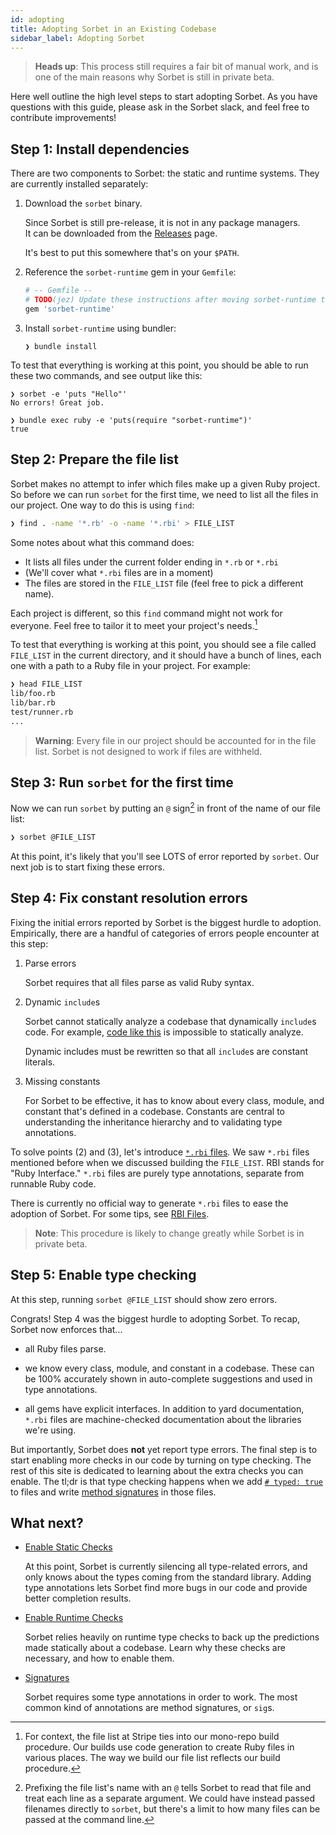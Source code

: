 ```yaml
---
id: adopting
title: Adopting Sorbet in an Existing Codebase
sidebar_label: Adopting Sorbet
---
```


> **Heads up**: This process still requires a fair bit of manual work, and is
> one of the main reasons why Sorbet is still in private beta.

Here well outline the high level steps to start adopting Sorbet. As you have
questions with this guide, please ask in the Sorbet slack, and feel free to
contribute improvements!


## Step 1: Install dependencies

<!-- TODO(jez) How to install sorbet from a package manager / gem -->

There are two components to Sorbet: the static and runtime systems. They are
currently installed separately:

1.  Download the `sorbet` binary.

    Since Sorbet is still pre-release, it is not in any package managers.\
    It can be downloaded from the [Releases] page.

    It's best to put this somewhere that's on your `$PATH`.

1.  Reference the `sorbet-runtime` gem in your `Gemfile`:

    ```ruby
    # -- Gemfile --
    # TODO(jez) Update these instructions after moving sorbet-runtime to monorepo
    gem 'sorbet-runtime'
    ```

1.  Install `sorbet-runtime` using bundler:

    ```shell
    ❯ bundle install
    ```

[Releases]: https://github.com/stripe/sorbet/releases

To test that everything is working at this point, you should be able to run
these two commands, and see output like this:

```plain
❯ sorbet -e 'puts "Hello"'
No errors! Great job.
```

```plain
❯ bundle exec ruby -e 'puts(require "sorbet-runtime")'
true
```


## Step 2: Prepare the file list

Sorbet makes no attempt to infer which files make up a given Ruby project. So
before we can run `sorbet` for the first time, we need to list all the files in
our project. One way to do this is using `find`:

```bash
❯ find . -name '*.rb' -o -name '*.rbi' > FILE_LIST
```

Some notes about what this command does:

- It lists all files under the current folder ending in `*.rb` or `*.rbi`
- (We'll cover what `*.rbi` files are in a moment)
- The files are stored in the `FILE_LIST` file (feel free to pick a different
  name).

Each project is different, so this `find` command might not work for everyone.
Feel free to tailor it to meet your project's needs.[^file-list]

[^file-list]: For context, the file list at Stripe ties into our mono-repo build
procedure. Our builds use code generation to create Ruby files in various
places. The way we build our file list reflects our build procedure.

To test that everything is working at this point, you should see a file called
`FILE_LIST` in the current directory, and it should have a bunch of lines, each
one with a path to a Ruby file in your project. For example:

```bash
❯ head FILE_LIST
lib/foo.rb
lib/bar.rb
test/runner.rb
...
```

> **Warning**: Every file in our project should be accounted for in the file
> list. Sorbet is not designed to work if files are withheld.


## Step 3: Run `sorbet` for the first time

Now we can run `sorbet` by putting an `@` sign[^at-sign] in front of the name of
our file list:

[^at-sign]: Prefixing the file list's name with an `@` tells Sorbet to read that
file and treat each line as a separate argument. We could have instead passed
filenames directly to `sorbet`, but there's a limit to how many files can be
passed at the command line.

```bash
❯ sorbet @FILE_LIST
```

At this point, it's likely that you'll see LOTS of error reported by `sorbet`.
Our next job is to start fixing these errors.


## Step 4: Fix constant resolution errors

Fixing the initial errors reported by Sorbet is the biggest hurdle to adoption.
Empirically, there are a handful of categories of errors people encounter at
this step:

1.  Parse errors

    Sorbet requires that all files parse as valid Ruby syntax.

1.  Dynamic `include`s

    Sorbet cannot statically analyze a codebase that dynamically `include`s
    code. For example, [code like this][rand-include] is impossible to
    statically analyze.

    Dynamic includes must be rewritten so that all `include`s are constant
    literals.

1.  Missing constants

    For Sorbet to be effective, it has to know about every class, module, and
    constant that's defined in a codebase. Constants are central to
    understanding the inheritance hierarchy and to validating type annotations.

[rand-include]: https://sorbet.run/#module%20A%3B%20end%0Amodule%20B%3B%20end%0A%20%20%0Adef%20x%0A%20%20rand.round%20%3D%3D%200%20%3F%20A%20%3A%20B%0Aend%0A%20%20%0Aclass%20Main%0A%20%20include%20x%0Aend

To solve points (2) and (3), let's introduce [`*.rbi` files](rbi.md). We saw
`*.rbi` files mentioned before when we discussed building the `FILE_LIST`. RBI
stands for "Ruby Interface." `*.rbi` files are purely type annotations, separate
from runnable Ruby code.

There is currently no official way to generate `*.rbi` files to ease the
adoption of Sorbet. For some tips, see [RBI Files](rbi.md).

> **Note**: This procedure is likely to change greatly while Sorbet is in
> private beta.

<!-- TODO(jez) Replace these instructions when we have a concrete way to generate rbi's -->


## Step 5: Enable type checking

At this step, running `sorbet @FILE_LIST` should show zero errors.

Congrats! Step 4 was the biggest hurdle to adopting Sorbet. To recap, Sorbet now
enforces that...

- all Ruby files parse.

- we know every class, module, and constant in a codebase. These can be 100%
  accurately shown in auto-complete suggestions and used in type annotations.

- all gems have explicit interfaces. In addition to yard documentation, `*.rbi`
  files are machine-checked documentation about the libraries we're using.

But importantly, Sorbet does **not** yet report type errors. The final step is
to start enabling more checks in our code by turning on type checking. The rest
of this site is dedicated to learning about the extra checks you can enable. The
tl;dr is that type checking happens when we add [`# typed: true`](static.md) to
files and write [method signatures](sigs.md) in those files.

## What next?

- [Enable Static Checks](static.md)

  At this point, Sorbet is currently silencing all type-related errors, and only
  knows about the types coming from the standard library. Adding type
  annotations lets Sorbet find more bugs in our code and provide better
  completion results.

- [Enable Runtime Checks](runtime.md)

  Sorbet relies heavily on runtime type checks to back up the predictions made
  statically about a codebase. Learn why these checks are necessary, and how to
  enable them.

- [Signatures](sigs.md)

  Sorbet requires some type annotations in order to work. The most common kind
  of annotations are method signatures, or `sig`s.
